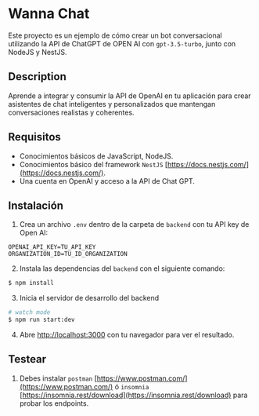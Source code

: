 # Wanna Chat

Este proyecto es un ejemplo de cómo crear un bot conversacional utilizando la API de ChatGPT de OPEN AI con `gpt-3.5-turbo`, junto con NodeJS y NestJS.

## Description

Aprende a integrar y consumir la API de OpenAI en tu aplicación para crear asistentes de chat inteligentes y personalizados que mantengan conversaciones realistas y coherentes.

## Requisitos

- Conocimientos básicos de JavaScript, NodeJS.
- Conocimientos básico del framework `NestJS` [https://docs.nestjs.com/](https://docs.nestjs.com/).
- Una cuenta en OpenAI y acceso a la API de Chat GPT.

## Instalación

1. Crea un archivo `.env` dentro de la carpeta de `backend` con tu API key de Open AI:

```
OPENAI_API_KEY=TU_API_KEY
ORGANIZATION_ID=TU_ID_ORGANIZATION

```
2. Instala las dependencias del `backend` con el siguiente comando:

```bash
$ npm install
```
3. Inicia el servidor de desarrollo del backend

```bash
# watch mode
$ npm run start:dev

```
4. Abre [http://localhost:3000](http://localhost:3000) con tu navegador para ver el resultado.

## Testear

1. Debes instalar `postman` [https://www.postman.com/](https://www.postman.com/) ó `insomnia` [https://insomnia.rest/download](https://insomnia.rest/download) para probar los endpoints.